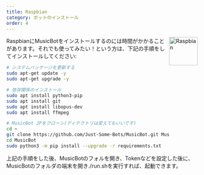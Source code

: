 ```yaml
---
title: Raspbian
category: ボットのインストール
order: 4
---
```


<img class="doc-img" src="{{ site.baseurl }}/images/raspbian.png" alt="Raspbian" style="width: 75px; float: right;"/>

RaspbianにMusicBotをインストールするのには時間がかかることがあります。それでも使ってみたい！という方は、下記の手順をしてインストールしてください:

```bash
# システムパッケージを更新する
sudo apt-get update -y
sudo apt-get upgrade -y

# 依存関係のインストール
sudo apt install python3-pip
sudo apt install git
sudo apt install libopus-dev
sudo apt install ffmpeg

# MusicBot JPをクローン(ディテクトリは変えてもいいです)
cd ~
git clone https://github.com/Just-Some-Bots/MusicBot.git MusicBot -b master
cd MusicBot
sudo python3 -m pip install --upgrade -r requirements.txt
```

上記の手順をした後、MusicBotのフォルを開き、Tokenなどを設定した後に、
MusicBotのフォルダの端末を開き./run.shを実行すれば、起動できます。
